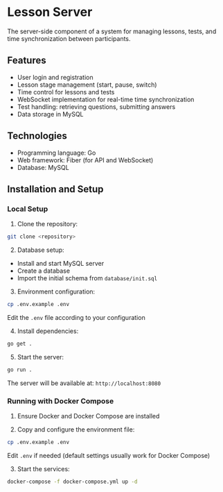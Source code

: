 # Lesson Server

The server-side component of a system for managing lessons, tests, and time synchronization between participants.

## Features
- User login and registration  
- Lesson stage management (start, pause, switch)  
- Time control for lessons and tests  
- WebSocket implementation for real-time time synchronization  
- Test handling: retrieving questions, submitting answers  
- Data storage in MySQL  

## Technologies  
- Programming language: Go  
- Web framework: Fiber (for API and WebSocket)  
- Database: MySQL  

## Installation and Setup  

### Local Setup  

1. Clone the repository:  
```bash  
git clone <repository>  
```  

2. Database setup:  
- Install and start MySQL server  
- Create a database  
- Import the initial schema from `database/init.sql`  

3. Environment configuration:  
```bash  
cp .env.example .env  
```  
Edit the `.env` file according to your configuration  

4. Install dependencies:  
```bash  
go get .  
```  

5. Start the server:  
```bash  
go run .  
```  

The server will be available at: `http://localhost:8080`  

### Running with Docker Compose  

1. Ensure Docker and Docker Compose are installed  

2. Copy and configure the environment file:  
```bash  
cp .env.example .env  
```  
Edit `.env` if needed (default settings usually work for Docker Compose)  

3. Start the services:  
```bash  
docker-compose -f docker-compose.yml up -d  
```  